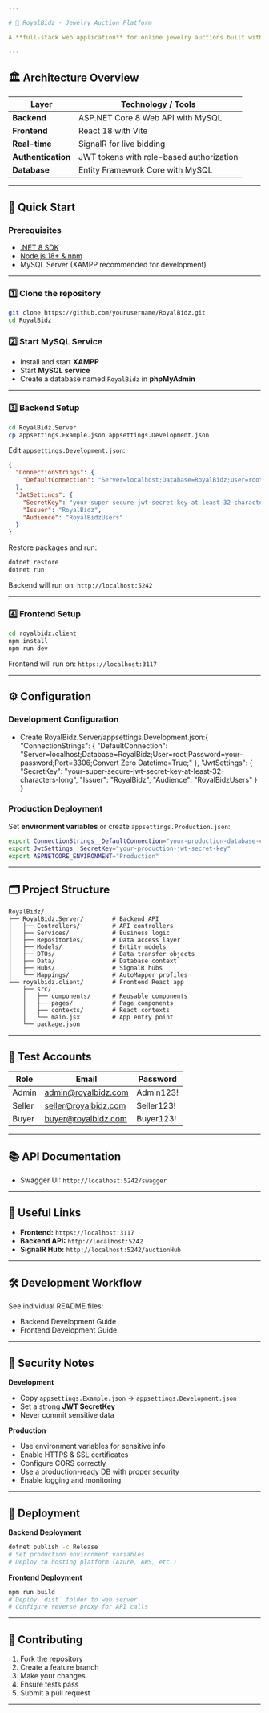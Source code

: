 ```yaml
---

# 👑 RoyalBidz - Jewelry Auction Platform

A **full-stack web application** for online jewelry auctions built with **ASP.NET Core 8** and **React**.

---
```


## 🏛 Architecture Overview

| Layer              | Technology / Tools                       |
| ------------------ | ---------------------------------------- |
| **Backend**        | ASP.NET Core 8 Web API with MySQL        |
| **Frontend**       | React 18 with Vite                       |
| **Real-time**      | SignalR for live bidding                 |
| **Authentication** | JWT tokens with role-based authorization |
| **Database**       | Entity Framework Core with MySQL         |

---

## 🚀 Quick Start

### Prerequisites

* [.NET 8 SDK](https://dotnet.microsoft.com/en-us/download/dotnet/8.0)
* [Node.js 18+ & npm](https://nodejs.org/)
* MySQL Server (XAMPP recommended for development)

---

### 1️⃣ Clone the repository

```bash
git clone https://github.com/yourusername/RoyalBidz.git
cd RoyalBidz
```

### 2️⃣ Start MySQL Service

* Install and start **XAMPP**
* Start **MySQL service**
* Create a database named `RoyalBidz` in **phpMyAdmin**

---

### 3️⃣ Backend Setup

```bash
cd RoyalBidz.Server
cp appsettings.Example.json appsettings.Development.json
```

Edit `appsettings.Development.json`:

```json
{
  "ConnectionStrings": {
    "DefaultConnection": "Server=localhost;Database=RoyalBidz;User=root;Password=your-password;Port=3306;Convert Zero Datetime=True;"
  },
  "JwtSettings": {
    "SecretKey": "your-super-secure-jwt-secret-key-at-least-32-characters-long",
    "Issuer": "RoyalBidz",
    "Audience": "RoyalBidzUsers"
  }
}
```

Restore packages and run:

```bash
dotnet restore
dotnet run
```

Backend will run on: `http://localhost:5242`

---

### 4️⃣ Frontend Setup

```bash
cd royalbidz.client
npm install
npm run dev
```

Frontend will run on: `https://localhost:3117`

---

## ⚙️ Configuration

### Development Configuration

* Create RoyalBidz.Server/appsettings.Development.json:{ "ConnectionStrings": { "DefaultConnection": "Server=localhost;Database=RoyalBidz;User=root;Password=your-password;Port=3306;Convert Zero Datetime=True;" }, "JwtSettings": { "SecretKey": "your-super-secure-jwt-secret-key-at-least-32-characters-long", "Issuer": "RoyalBidz", "Audience": "RoyalBidzUsers" } }

### Production Deployment

Set **environment variables** or create `appsettings.Production.json`:

```bash
export ConnectionStrings__DefaultConnection="your-production-database-connection"
export JwtSettings__SecretKey="your-production-jwt-secret-key"
export ASPNETCORE_ENVIRONMENT="Production"
```

---

## 🗂 Project Structure

```
RoyalBidz/
├── RoyalBidz.Server/        # Backend API
│   ├── Controllers/         # API controllers
│   ├── Services/            # Business logic
│   ├── Repositories/        # Data access layer
│   ├── Models/              # Entity models
│   ├── DTOs/                # Data transfer objects
│   ├── Data/                # Database context
│   ├── Hubs/                # SignalR hubs
│   └── Mappings/            # AutoMapper profiles
└── royalbidz.client/        # Frontend React app
    ├── src/
    │   ├── components/      # Reusable components
    │   ├── pages/           # Page components
    │   ├── contexts/        # React contexts
    │   └── main.jsx         # App entry point
    └── package.json
```

---

## 🧪 Test Accounts

| Role   | Email                                               | Password   |
| ------ | --------------------------------------------------- | ---------- |
| Admin  | [admin@royalbidz.com](mailto:admin@royalbidz.com)   | Admin123!  |
| Seller | [seller@royalbidz.com](mailto:seller@royalbidz.com) | Seller123! |
| Buyer  | [buyer@royalbidz.com](mailto:buyer@royalbidz.com)   | Buyer123!  |

---

## 📚 API Documentation

* Swagger UI: `http://localhost:5242/swagger`

---

## 🔗 Useful Links

* **Frontend:** `https://localhost:3117`
* **Backend API:** `http://localhost:5242`
* **SignalR Hub:** `http://localhost:5242/auctionHub`

---

## 🛠 Development Workflow

See individual README files:

* Backend Development Guide
* Frontend Development Guide

---

## 🔐 Security Notes

**Development**

* Copy `appsettings.Example.json` → `appsettings.Development.json`
* Set a strong **JWT SecretKey**
* Never commit sensitive data

**Production**

* Use environment variables for sensitive info
* Enable HTTPS & SSL certificates
* Configure CORS correctly
* Use a production-ready DB with proper security
* Enable logging and monitoring

---

## 🚢 Deployment

**Backend Deployment**

```bash
dotnet publish -c Release
# Set production environment variables
# Deploy to hosting platform (Azure, AWS, etc.)
```

**Frontend Deployment**

```bash
npm run build
# Deploy `dist` folder to web server
# Configure reverse proxy for API calls
```

---

## 🤝 Contributing

1. Fork the repository
2. Create a feature branch
3. Make your changes
4. Ensure tests pass
5. Submit a pull request

---




